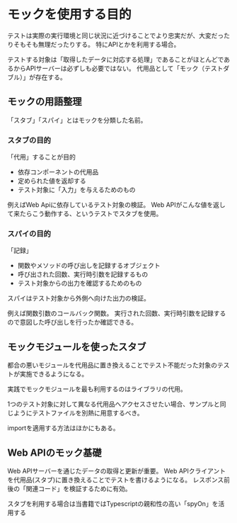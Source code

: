 # モックを使用する目的

テストは実際の実行環境と同じ状況に近づけることでより忠実だが、大変だったりそもそも無理だったりする。
特にAPIとかを利用する場合。

テストする対象は「取得したデータに対応する処理」であることがほとんどであるからAPIサーバーは必ずしも必要ではない。
代用品として「モック（テストダブル）」が存在する。

## モックの用語整理

「スタブ」「スパイ」とはモックを分類した名前。
### スタブの目的
「代用」することが目的

- 依存コンポーネントの代用品
- 定められた値を返却する
- テスト対象に「入力」を与えるためのもの

例えばWeb Apiに依存しているテスト対象の検証。
Web APIがこんな値を返して来たらこう動作する、というテストでスタブを使用。

### スパイの目的
「記録」

- 関数やメソッドの呼び出しを記録するオブジェクト
- 呼び出された回数、実行時引数を記録するもの
- テスト対象からの出力を確認するためのもの

スパイはテスト対象から外側へ向けた出力の検証。

例えば関数引数のコールバック関数。
実行された回数、実行時引数を記録するので意図した呼び出しを行ったか確認できる。

## モックモジュールを使ったスタブ
都合の悪いモジュールを代用品に置き換えることでテスト不能だった対象のテストが実施できるようになる。

実践でモックモジュールを最も利用するのはライブラリの代用。

1つのテスト対象に対して異なる代用品へアクセスさせたい場合、サンプルと同じようにテストファイルを別熱に用意するべき。

importを適用する方法はほかにもある。

## Web APIのモック基礎
Web APIサーバーを通じたデータの取得と更新が重要。
Web APIクライアントを代用品(スタブ)に置き換えることでテストを書けるようになる。
レスポンス前後の「関連コード」を検証するために有効。

スタブを利用する場合は当書籍ではTypescriptの親和性の高い「spyOn」を活用する